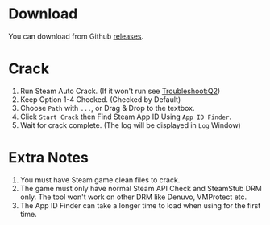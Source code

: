 # Download
You can download from Github [releases](https://github.com/SteamAutoCracks/Steam-auto-crack/releases/latest).

# Crack
1. Run Steam Auto Crack. (If it won't run see [Troubleshoot:Q2](/docs/FAQ#troubleshoot))
2. Keep Option 1-4 Checked. (Checked by Default)
3. Choose `Path` with `...`, or Drag & Drop to the textbox.
4. Click `Start Crack` then Find Steam App ID Using `App ID Finder`.
5. Wait for crack complete. (The log will be displayed in `Log` Window)

# Extra Notes
1. You must have Steam game clean files to crack.
2. The game must only have normal Steam API Check and SteamStub DRM only. The tool won't work on other DRM like Denuvo, VMProtect etc.
3. The App ID Finder can take a longer time to load when using for the first time.